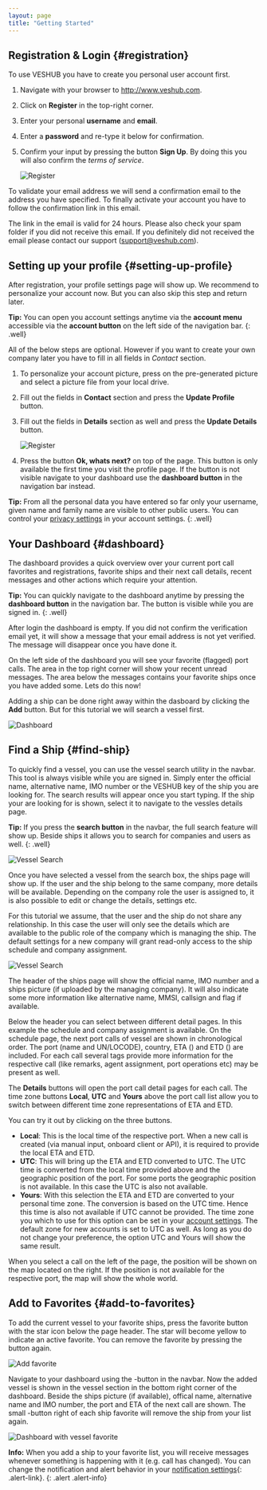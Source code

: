 ```yaml
---
layout: page
title: "Getting Started"
---
```


## Registration &amp; Login {#registration}

To use VESHUB you have to create you personal user account first.

1. Navigate with your browser to <http://www.veshub.com>.
1. Click on **Register** in the top-right corner.
1. Enter your personal **username** and **email**.
1. Enter a **password** and re-type it below for confirmation.
1. Confirm your input by pressing the button **Sign Up**. By doing this you will also confirm the *terms of service*.

	![Register](/getting-started/images/register.png)

To validate your email address we will send a confirmation email to the address you have specified. To finally activate your account you have to follow the confirmation link in this email.

The link in the email is valid for 24 hours. Please also check your spam folder if you did not receive this email. If you definitely did not received the email please contact our support (<support@veshub.com>).  

## Setting up your profile {#setting-up-profile}

After registration, your profile settings page will show up. We recommend to personalize your account now. But you can also skip this step and return later. 

**Tip:** You can open you account settings anytime via the **account menu** accessible via the **account button** on the left side of the navigation bar.
{: .well} 

All of the below steps are optional. However if you want to create your own company later you have to fill in all fields in *Contact* section.

1. To personalize your account picture, press on the pre-generated picture and select a picture file from your local drive.
2. Fill out the fields in **Contact** section and press the **Update Profile** button.
3. Fill out the fields in **Details** section as well and press the **Update Details** button.

	![Register](images/edit-profile.png)

4. Press the button **Ok, whats next?** on top of the page. This button is only available the first time you visit the profile page. If the button is not visible navigate to your dashboard use the **dashboard button** <span class="glyphicon glyphicon-th-large"></span> in the navigation bar instead.

**Tip:** From all the personal data you have entered so far only your username, given name and family name are visible to other public users. You can control your [privacy settings](/account/privacy-settings.html) in your account settings.
{: .well}

## Your Dashboard {#dashboard}

The dashboard provides a quick overview over your current port call favorites and registrations, favorite ships and their next call details, recent messages and other actions which require your attention.

**Tip:** You can quickly navigate to the dashboard anytime by pressing the **dashboard button** <span class="glyphicon glyphicon-th-large"></span> in the navigation bar. The button is visible while you are signed in. 
{: .well}

After login the dashboard is empty. If you did not confirm the verification email yet, it will show a message that your email address is not yet verified. The message will disappear once you have done it.

On the left side of the dashboard you will see your favorite (flagged) port calls. The area in the top right corner will show your recent unread messages. The area below the messages contains your favorite ships once you have added some. Lets do this now!

Adding a ship can be done right away within the dasboard by clicking the **Add** button. But for this tutorial we will search a vessel first.

![Dashboard](images/dashboard.png)

## Find a Ship {#find-ship}

To quickly find a vessel, you can use the vessel search utility in the navbar. This tool is always visible while you are signed in. Simply enter the official name, alternative name, IMO number or the VESHUB key of the ship you are looking for. The search results will appear once you start typing. If the ship your are looking for is shown, select it to navigate to the vessles details page.

**Tip:** If you press the **search button** <span class="glyphicon glyphicon-search"></span> in the navbar, the full search feature will show up. Beside ships it allows you to search for companies and users as well.
{: .well}

![Vessel Search](images/searchNavBar.png)

Once you have selected a vessel from the search box, the ships page will show up. If the user and the ship belong to the same company, more details will be available. Depending on the company role the user is assigned to, it is also possible to edit or change the details, settings etc. 

For this tutorial we assume, that the user and the ship do not share any relationship. In this case the user will only see the details which are available to the public role of the company which is managing the ship. The default settings for a new company will grant read-only access to the ship schedule and company assignment.

![Vessel Search](images/vesselSearchResult.png)

The header of the ships page will show the official name, IMO number and a ships picture (if uploaded by the managing company). It will also indicate some more information like alternative name, MMSI, callsign and flag if available.

Below the header you can select between different detail pages. In this example the schedule and company assignment is available. On the schedule page, the next port calls of vessel are shown in chronological order. The port (name and UN/LOCODE), country, ETA (<span class="glyphicon glyphicon-chevron-right"></span>) and ETD (<span class="glyphicon glyphicon-chevron-left"></span>) are included. For each call several tags provide more information for the respective call (like remarks, agent assignment, port operations etc) may be present as well.

The **Details** buttons will open the port call detail pages for each call. The time zone buttons **Local**, **UTC** and **Yours** above the port call list allow you to switch between different time zone representations of ETA and ETD.

You can try it out by clicking on the three buttons.

- **Local**: This is the local time of the respective port. When a new call is created (via manual input, onboard client or API), it is required to provide the local ETA and ETD. 
- **UTC**: This will bring up the ETA and ETD converted to UTC. The UTC time is converted from the local time provided above and the geographic position of the port. For some ports the geographic position is not available. In this case the UTC is also not available.
- **Yours**: With this selection the ETA and ETD are converted to your personal time zone. The conversion is based on the UTC time. Hence this time is also not available if UTC cannot be provided. The time zone you which to use for this option can be set in your [account settings](/account/general-settings.html). The default zone for new accounts is set to UTC as well. As long as you do not change your preference, the option UTC and Yours will show the same result.

When you select a call on the left of the page, the position will be shown on the map located on the right. If the position is not available for the respective port, the map will show the whole world.

## Add to Favorites {#add-to-favorites}

To add the current vessel to your favorite ships, press the favorite button with the star icon below the page header. The star will become yellow to indicate an active favorite. You can remove the favorite by pressing the button again.

![Add favorite](images/vesselAddFav.png)

Navigate to your dashboard using the <span class="glyphicon glyphicon-th-large"></span>-button in the navbar. Now the added vessel is shown in the vessel section in the bottom right corner of the dashboard. Beside the ships picture (if available), offical name, alternative name and IMO number, the port and ETA of the next call are shown. The small <span class="glyphicon glyphicon-remove"></span>-button right of each ship favorite will remove the ship from your list again.

![Dashboard with vessel favorite](images/dashboardWithVesselFav.png)

**Info:** When you add a ship to your favorite list, you will receive messages whenever something is happening with it (e.g. call has changed). You can change the notification and alert behavior in your [notification settings](/account/notification-settings.html){: .alert-link}.
{: .alert .alert-info}